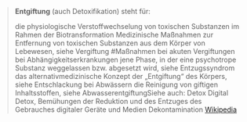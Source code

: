 > **Entgiftung** (auch Detoxifikation) steht für:
>
> die physiologische Verstoffwechselung von toxischen Substanzen im Rahmen der Biotransformation
> Medizinische Maßnahmen zur Entfernung von toxischen Substanzen aus dem Körper von Lebewesen, siehe Vergiftung #Maßnahmen bei akuten Vergiftungen
> bei Abhängigkeitserkrankungen jene Phase, in der eine psychotrope Substanz weggelassen bzw. abgesetzt wird, siehe Entzugssyndrom
> das alternativmedizinische Konzept der „Entgiftung“ des Körpers, siehe Entschlackung
> bei Abwässern die Reinigung von giftigen Inhaltsstoffen, siehe AbwasserentgiftungSiehe auch:
> Detox
> Digital Detox, Bemühungen der Reduktion und des Entzuges des Gebrauches digitaler Geräte und Medien
> Dekontamination
> [Wikipedia](https://de.wikipedia.org/wiki/Entgiftung)